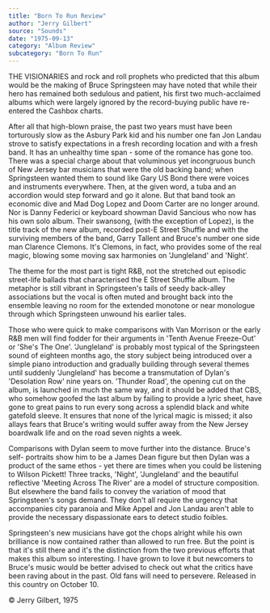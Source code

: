 ```yaml
---
title: "Born To Run Review"
author: "Jerry Gilbert"
source: "Sounds"
date: "1975-09-13"
category: "Album Review"
subcategory: "Born To Run"
---
```


THE VISIONARIES and rock and roll prophets who predicted that this album would be the making of Bruce Springsteen may have noted that while their hero has remained both sedulous and patient, his first two much-acclaimed albums which were largely ignored by the record-buying public have re-entered the Cashbox charts.

After all that high-blown praise, the past two years must have been torturously slow as the Asbury Park kid and his number one fan Jon Landau strove to satisfy expectations in a fresh recording location and with a fresh band. It has an unhealthy time span - some of the romance has gone too. There was a special charge about that voluminous yet incongruous bunch of New Jersey bar musicians that were the old backing band; when Springsteen wanted them to sound like Gary US Bond there were voices and instruments everywhere. Then, at the given word, a tuba and an accordion would step forward and go it alone. But that band took an economic dive and Mad Dog Lopez and Doom Carter are no longer around. Nor is Danny Federici or keyboard showman David Sancious who now has his own solo album. Their swansong, (with the exception of Lopez), is the title track of the new album, recorded post-E Street Shuffle and with the surviving members of the band, Garry Tallent and Bruce's number one side man Clarence Clemons. It's Clemons, in fact, who provides some of the real magic, blowing some moving sax harmonies on 'Jungleland' and 'Night'.

The theme for the most part is tight R&B, not the stretched out episodic street-life ballads that characterised the E Street Shuffle album. The metaphor is still vibrant in Springsteen's tails of seedy back-alley associations but the vocal is often muted and brought back into the ensemble leaving no room for the extended monotone or near monologue through which Springsteen unwound his earlier tales.

Those who were quick to make comparisons with Van Morrison or the early R&B men will find fodder for their arguments in 'Tenth Avenue Freeze-Out' or 'She's The One'. 'Jungleland' is probably most typical of the Springsteen sound of eighteen months ago, the story subject being introduced over a simple piano introduction and gradually building through several themes until suddenly 'Jungleland' has become a transmutation of Dylan's 'Desolation Row' nine years on. 'Thunder Road', the opening cut on the album, is launched in much the same way, and it should be added that CBS, who somehow goofed the last album by failing to provide a lyric sheet, have gone to great pains to run every song across a splendid black and white gatefold sleeve. It ensures that none of the lyrical magic is missed; it also allays fears that Bruce's writing would suffer away from the New Jersey boardwalk life and on the road seven nights a week.

Comparisons with Dylan seem to move further into the distance. Bruce's self- portraits show him to be a James Dean figure but then Dylan was a product of the same ethos - yet there are times when you could be listening to Wilson Pickett! Three tracks, 'Night', 'Jungleland' and the beautiful reflective 'Meeting Across The River' are a model of structure composition. But elsewhere the band fails to convey the variation of mood that Springsteen's songs demand. They don't all require the urgency that accompanies city paranoia and Mike Appel and Jon Landau aren't able to provide the necessary dispassionate ears to detect studio foibles.

Springsteen's new musicians have got the chops alright while his own brilliance is now contained rather than allowed to run free. But the point is that it's still there and it's the distinction from the two previous efforts that makes this album so interesting. I have grown to love it but newcomers to Bruce's music would be better advised to check out what the critics have been raving about in the past. Old fans will need to persevere. Released in this country on October 10.

© Jerry Gilbert, 1975